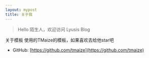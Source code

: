 ```yaml
---
layout: mypost
title: 关于我
---
```


> Hello 陌生人，欢迎访问 Lyusis Blog

关于模板
使用的TMaize的模板，如果喜欢去给他star吧
- GitHub: [https://github.com/tmaize](https://github.com/tmaize)
